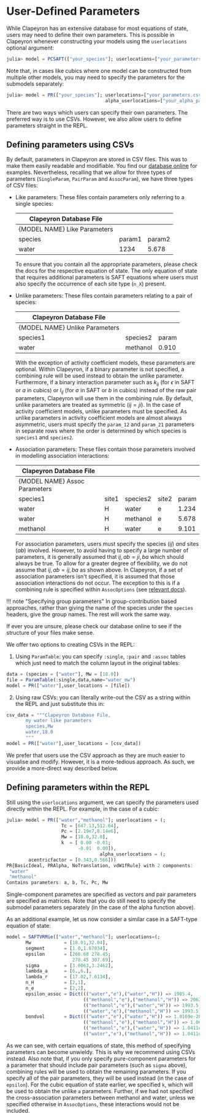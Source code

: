 # User-Defined Parameters
While Clapeyron has an extensive database for most equations of state, users may need to define their own parameters. This is possible in Clapeyron whenever constructing your models using the `userlocations` optional argument:
```julia
julia> model = PCSAFT(["your_species"]; userlocations=["your_parameters.csv"])
```
Note that, in cases like cubics where one model can be constructed from multiple other models, you may need to specify the parameters for the submodels separately:
```julia
julia> model = PR(["your_species"]; userlocations=["your_parameters.csv"],
                                    alpha_userlocations=["your_alpha_parameters.csv"])
```
There are two ways which users can specify their own parameters. The preferred way is to use CSVs. However, we also allow users to define parameters straight in the REPL.

## Defining parameters using CSVs
By default, parameters in Clapeyron are stored in CSV files. This was to make them easily readable and modifiable. You find our [database online](https://github.com/ClapeyronThermo/Clapeyron.jl/tree/master/database) for examples. Nevertheless, recalling that we allow for three types of parameters (`SingleParam`, `PairParam` and `AssocParam`), we have three types of CSV files:
- Like parameters: These files contain parameters only referring to a single species:

  | Clapeyron Database File      |        |        |
  | ---------------------------- | ------ | ------ |
  | {MODEL NAME} Like Parameters |        |        |
  | species                      | param1 | param2 |
  | water                        | 1234   | 5.678  |

  To ensure that you contain all the appropriate parameters, please check the docs for the respective equation of state. The only equation of state that requires additional parameters is SAFT equations where users must also specify the occurrence of each site type (`n_X`) present.

- Unlike parameters: These files contain parameters relating to a pair of species:

  | Clapeyron Database File        |          |       |
  | ------------------------------ | -------- | ----- |
  | {MODEL NAME} Unlike Parameters |          |       |
  | species1                       | species2 | param |
  | water                          | methanol | 0.910 |

  With the exception of activity coefficient models, these parameters are optional. Within Clapeyron, if a binary parameter is not specified, a combining rule will be used instead to obtain the unlike parameter. Furthermore, if a binary interaction parameter such as $k_{ij}$ (for $\epsilon$ in SAFT or $a$ in cubics) or $l_{ij}$ (for $\sigma$ in SAFT or $b$ in cubics) instead of the raw pair parameters, Clapeyron will use them in the combining rule. By default, unlike parameters are treated as symmetric ($ij=ji$). In the case of activity coefficient models, unlike parameters must be specified. As unlike parameters in activity coefficient models are almost always asymmetric, users must specify the `param_12` and `param_21` parameters in separate rows where the order is determined by which species is `species1` and `species2`.

- Association parameters: These files contain those parameters involved in modelling association interactions:

  | Clapeyron Database File       |       |          |       |       |
  | ----------------------------- | ----- | -------- | ----- | ----- |
  | {MODEL NAME} Assoc Parameters |       |          |       |       |
  | species1                      | site1 | species2 | site2 | param |
  | water                         | H     | water    | e     | 1.234 |
  | water                         | H     | methanol | e     | 5.678 |
  | methanol                      | H     | water    | e     | 9.101 |
  For association parameters, users must specify the species ($ij$) _and_ sites ($ab$) involved. However, to avoid having to specify a large number of parameters, it is generally assumed that $ij,ab=ji,ba$ which should always be true. To allow for a greater degree of flexibility, we do not assume that $ij,ab=ij,ba$ as shown above. In Clapeyron, if a set of association parameters isn't specified, it is assumed that those association interactions do not occur. The exception to this is if a combining rule is specified within `AssocOptions` (see [relevant docs](./basics_model_construction.md)).

!!! note "Specifying group parameters"
    In group-contribution based approaches, rather than giving the name of the species under the `species` headers, give the group names. The rest will work the same way.

If ever you are unsure, please check our database online to see if the structure of your files make sense.

We offer two options to creating CSVs in the REPL:
1. Using `ParamTable`: you can specify `:single`, `:pair` and `:assoc` tables which just need to match the column layout in the original tables:
```julia
data = (species = ["water"], Mw = [18.0])
file = ParamTable(:single,data,name="water_mw")
model = PR(["water"],user_locations = [file])
```
2. Using raw CSVs: you can literally write-out the CSV as a string within the REPL and just substitute this in:
```julia
csv_data = """Clapeyron Database File,
       my water like parameters
       species,Mw
       water,18.0
       """
model = PR(["water"],user_locations = [csv_data])
```
We prefer that users use the CSV approach as they are much easier to visualise and modify. However, it is a more-tedious approach. As such, we provide a more-direct way described below.

## Defining parameters within the REPL
Still using the `userlocations` argument, we can specify the parameters used directly within the REPL. For example, in the case of a cubic:
```julia
julia> model = PR(["water","methanol"]; userlocations = (;
                    Tc = [647.13,512.64],
                    Pc = [2.19e7,8.14e6],
                    Mw = [18.0,32.0],
                    k  = [ 0.00 -0.01;
                          -0.01  0.00]),
                                  alpha_userlocations = (;
        acentricfactor = [0.343,0.566]))
PR{BasicIdeal, PRAlpha, NoTranslation, vdW1fRule} with 2 components:
 "water"
 "methanol"
Contains parameters: a, b, Tc, Pc, Mw
```
Single-component parametes are specified as vectors and pair parameters are specified as matrices. Note that you do still need to specify the submodel parameters separately (in the case of the alpha function above).

As an additional example, let us now consider a similar case in a SAFT-type equation of state:
```julia
model = SAFTVRMie(["water","methanol"]; userlocations=(;
       Mw            = [18.01,32.04],
       segment       = [1.0,1.67034],
       epsilon       = [266.68 278.45;
                        278.45 307.69],
       sigma         = [3.0063,3.2462],
       lambda_a      = [6.,6.],
       lambda_r      = [17.02,7.6134],
       n_H           = [2,1],
       n_e           = [2,2],
       epsilon_assoc = Dict((("water","e"),("water","H")) => 1985.4,
                            (("methanol","e"),("methanol","H")) => 2062.1,
                            (("methanol","e"),("water","H")) => 1993.5,
                            (("water","e"),("methanol","H")) => 1993.5),
       bondvol       = Dict((("water","e"),("water","H")) => 1.0169e-28,
                            (("methanol","e"),("methanol","H")) => 1.0657e-28,
                            (("methanol","e"),("water","H")) => 1.0411e-28,
                            (("water","e"),("methanol","H")) => 1.0411e-28)))
```
As we can see, with certain equations of state, this method of specifying parameters can become unwieldy. This is why we recommend using CSVs instead. Also note that, if you only specify pure-component parameters for a parameter that should include pair parameters (such as `sigma` above), combining rules will be used to obtain the remaining parameters. If you specify all of the pair parameters, they will be used instead (in the case of `epsilon`). For the cubic equation of state earlier, we specified `k`, which will be used to obtain the unlike `a` parameters. Further, if we had not specified the cross-association parameters between methanol and water, unless we specified otherwise in `AssocOptions`, these interactions would not be included.
